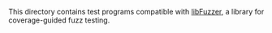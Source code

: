 This directory contains test programs compatible with [libFuzzer][libfuzzer],
a library for coverage-guided fuzz testing.

[libfuzzer]: https://llvm.org/docs/LibFuzzer.html
